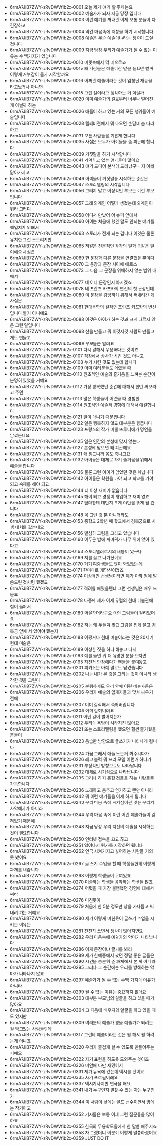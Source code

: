 - 6rmA7JiB7ZWY-zRvDWVfib2c-0001 오늘 제가 얘기 할 주제는요
- 6rmA7JiB7ZWY-zRvDWVfib2c-0002 예술가가 되자 지금 당장 입니다
- 6rmA7JiB7ZWY-zRvDWVfib2c-0003 이런 얘기를 꺼내면 이제 보통 분들이 다 긴장하고
- 6rmA7JiB7ZWY-zRvDWVfib2c-0004 약간 마음속에 저항을 하기 시작합니다
- 6rmA7JiB7ZWY-zRvDWVfib2c-0008 예술은 무슨 예술이냐라는 생각이 드실 겁니다
- 6rmA7JiB7ZWY-zRvDWVfib2c-0009 지금 당장 우리가 예술가가 될 수 없는 이유는 수 백가지가 있습니다
- 6rmA7JiB7ZWY-zRvDWVfib2c-0010 머릿속에서 막 떠오르죠
- 6rmA7JiB7ZWY-zRvDWVfib2c-0015 왜 사람들은 예술이란 말을 들으면 벌써 이렇게 거부감이 들기 시작할까요
- 6rmA7JiB7ZWY-zRvDWVfib2c-0016 어쩌면 예술이라는 것이 엄청난 재능을 타고났거나 아니면
- 6rmA7JiB7ZWY-zRvDWVfib2c-0018 그런 일이라고 생각하는 거 아닐까
- 6rmA7JiB7ZWY-zRvDWVfib2c-0020 이미 예술가의 길로부터 너무나 멀어진 게 아닐까 하는
- 6rmA7JiB7ZWY-zRvDWVfib2c-0026 애들이 하고 있는 거의 모든 행위들이 예술입니다
- 6rmA7JiB7ZWY-zRvDWVfib2c-0028 텔레비젼에서 뭐 나오면 손담비 춤 따라하고
- 6rmA7JiB7ZWY-zRvDWVfib2c-0031 모든 사람들을 괴롭게 합니다
- 6rmA7JiB7ZWY-zRvDWVfib2c-0035 사실은 모두가 아이들을 좀 피곤해 합니다
- 6rmA7JiB7ZWY-zRvDWVfib2c-0039 거짓말을 하기 시작합니다
- 6rmA7JiB7ZWY-zRvDWVfib2c-0041 기억하고 있는 엄마들이 많아요
- 6rmA7JiB7ZWY-zRvDWVfib2c-0043 얘가 드디어 본색이 드러났구나 지 아빠 닮아가지고
- 6rmA7JiB7ZWY-zRvDWVfib2c-0046 아이들이 거짓말을 시작하는 순간은
- 6rmA7JiB7ZWY-zRvDWVfib2c-0047 스토리텔링의 시작입니다
- 6rmA7JiB7ZWY-zRvDWVfib2c-0056 그러지 말고 이상적인 부모는 이런 부모입니다
- 6rmA7JiB7ZWY-zRvDWVfib2c-0057 그래 외계인 어떻게 생겼는데 외계인이 뭐라 그러디
- 6rmA7JiB7ZWY-zRvDWVfib2c-0058 어디서 만났어 어 슈퍼 앞에서
- 6rmA7JiB7ZWY-zRvDWVfib2c-0060 아이는 처음에 했던 말도 안되는 얘기를 책임지기 위해서
- 6rmA7JiB7ZWY-zRvDWVfib2c-0063 스토리가 전개 되는 겁니다 이것은 물론 유치한 그런 스토리지만
- 6rmA7JiB7ZWY-zRvDWVfib2c-0065 저같은 전문적인 작가의 일과 똑같은 일이에요 사실은
- 6rmA7JiB7ZWY-zRvDWVfib2c-0069 한 문장과 다른 문장을 연결했을 뿐이다
- 6rmA7JiB7ZWY-zRvDWVfib2c-0070 그 문장과 문장 사이에 에로스
- 6rmA7JiB7ZWY-zRvDWVfib2c-0073 그 다음 그 문장을 위배하지 않는 범위 내에서
- 6rmA7JiB7ZWY-zRvDWVfib2c-0077 네 어디 문장인지 아시겠죠
- 6rmA7JiB7ZWY-zRvDWVfib2c-0078 네 프란츠 카프카의 변신의 첫 문장인데
- 6rmA7JiB7ZWY-zRvDWVfib2c-0080 이 문장을 감당하기 위해서 써내려간 게 사실은
- 6rmA7JiB7ZWY-zRvDWVfib2c-0081 현대문학의 걸작인 프란츠 카프카의 변신입니다 별거 아니예요
- 6rmA7JiB7ZWY-zRvDWVfib2c-0088 이것은 아이가 하는 것과 크게 다르지 않은 그런 일입니다
- 6rmA7JiB7ZWY-zRvDWVfib2c-0098 산을 만들고 뭐 이것저것 사람도 만들고 개도 만들고
- 6rmA7JiB7ZWY-zRvDWVfib2c-0099 부모들은 말려요
- 6rmA7JiB7ZWY-zRvDWVfib2c-0101 다시 말해서 무용하다는 것이죠
- 6rmA7JiB7ZWY-zRvDWVfib2c-0107 직장에서 상사가 시킨 것도 아니고
- 6rmA7JiB7ZWY-zRvDWVfib2c-0108 누가 시킨 것도 없는데 합니다
- 6rmA7JiB7ZWY-zRvDWVfib2c-0109 아마 여러분들도 어렸을 때
- 6rmA7JiB7ZWY-zRvDWVfib2c-0110 원초적인 예술의 즐거움을 느껴본 순간이 분명히 있었을 거예요
- 6rmA7JiB7ZWY-zRvDWVfib2c-0112 가장 행복했던 순간에 대해서 한번 써보라고 주면
- 6rmA7JiB7ZWY-zRvDWVfib2c-0113 많은 학생들이 어렸을 때 경험한
- 6rmA7JiB7ZWY-zRvDWVfib2c-0114 원초적인 예술적 경험에 대해서 얘길합니다
- 6rmA7JiB7ZWY-zRvDWVfib2c-0121 일이 아니기 때문입니다
- 6rmA7JiB7ZWY-zRvDWVfib2c-0122 일은 행복하지 않죠 대부분은 힘듭니다
- 6rmA7JiB7ZWY-zRvDWVfib2c-0123 프랑스의 작가 미쉘 뜨루니에가 명언을 남겼는데요
- 6rmA7JiB7ZWY-zRvDWVfib2c-0125 일은 인간의 본성에 맞지 않는다
- 6rmA7JiB7ZWY-zRvDWVfib2c-0127 본성에 맞으면 왜 피곤해요
- 6rmA7JiB7ZWY-zRvDWVfib2c-0131 왜 힘드니까 몸도 축나고요
- 6rmA7JiB7ZWY-zRvDWVfib2c-0132 아이들은 대체로 자기 즐거움을 위해서 예술을 합니다
- 6rmA7JiB7ZWY-zRvDWVfib2c-0136 물론 그런 아이가 없었던 것은 아닙니다
- 6rmA7JiB7ZWY-zRvDWVfib2c-0142 아이들은 학원을 가야 되고 학교를 가야 되고 숙제를 해야 되고
- 6rmA7JiB7ZWY-zRvDWVfib2c-0144 더 이상 재미가 없습니다
- 6rmA7JiB7ZWY-zRvDWVfib2c-0145 해야 되고 경쟁이 개입하고 재미 없죠
- 6rmA7JiB7ZWY-zRvDWVfib2c-0147 엄마한테 대단히 크게 야단을 맞게 될 겁니다
- 6rmA7JiB7ZWY-zRvDWVfib2c-0148 꼭 그런 것 뿐 아니더라도
- 6rmA7JiB7ZWY-zRvDWVfib2c-0153 중학교 2학년 때 학교에서 경복궁으로 사생 대회를 갔는데요
- 6rmA7JiB7ZWY-zRvDWVfib2c-0156 열심히 그림을 그리고 있습니다
- 6rmA7JiB7ZWY-zRvDWVfib2c-0160 어두운 밤에 까마귀가 나무 위에 앉아 있다고
- 6rmA7JiB7ZWY-zRvDWVfib2c-0163 스토리텔러로서의 재능이 있구나
- 6rmA7JiB7ZWY-zRvDWVfib2c-0169 저를 끌고 나가셨어요
- 6rmA7JiB7ZWY-zRvDWVfib2c-0170 거기 여중생들도 많이 와있었는데
- 6rmA7JiB7ZWY-zRvDWVfib2c-0171 한마디로 개망신이었죠
- 6rmA7JiB7ZWY-zRvDWVfib2c-0174 이상적인 선생님이라면 제가 아까 첨에 말씀드린 것처럼 했겠죠
- 6rmA7JiB7ZWY-zRvDWVfib2c-0177 격려를 해줬을텐데 그런 선생님은 매우 드물죠
- 6rmA7JiB7ZWY-zRvDWVfib2c-0178 나중에 제가 이제 유럽의 현대 미술관에 철이 들어서
- 6rmA7JiB7ZWY-zRvDWVfib2c-0180 억울하더라구요 이런 그림들이 걸려있어요  
- 6rmA7JiB7ZWY-zRvDWVfib2c-0182 저는 왜 두들겨 맞고 그림을 입에 물고 경복궁 앞에 서 있어야 했는지
- 6rmA7JiB7ZWY-zRvDWVfib2c-0188 어쨌거나 현대 미술이라는 것은 20세기 현대 미술은
- 6rmA7JiB7ZWY-zRvDWVfib2c-0189 이상한 짓을 하나 해놓고 나서
- 6rmA7JiB7ZWY-zRvDWVfib2c-0193 예를 들면 뭐 더 유명한 분을 보자면
- 6rmA7JiB7ZWY-zRvDWVfib2c-0195 자전거 안장에다가 핸들을 붙여놓고
- 6rmA7JiB7ZWY-zRvDWVfib2c-0201 피카소는 아예 말로도 남겼습니다
- 6rmA7JiB7ZWY-zRvDWVfib2c-0202 나는 내가 본 것을 그리는 것이 아니라 생각한 것을 그린다
- 6rmA7JiB7ZWY-zRvDWVfib2c-0205 불행하게도 우리 안에 어린 예술가들은
- 6rmA7JiB7ZWY-zRvDWVfib2c-0206 우리가 예술의 압제자들과 맞서 싸우기 전에
- 6rmA7JiB7ZWY-zRvDWVfib2c-0207 이미 질식해서 죽어버립니다
- 6rmA7JiB7ZWY-zRvDWVfib2c-0208 이미 갇혀버려요
- 6rmA7JiB7ZWY-zRvDWVfib2c-0211 어떤 일이 벌어지는가
- 6rmA7JiB7ZWY-zRvDWVfib2c-0212 우리의 욕망이 사라지진 않아요
- 6rmA7JiB7ZWY-zRvDWVfib2c-0221 또는 스토리텔링을 했으면 훨씬 즐거웠을 분들이
- 6rmA7JiB7ZWY-zRvDWVfib2c-0223 음습한 방향으로 글쓰기가 나타나게 됩니다
- 6rmA7JiB7ZWY-zRvDWVfib2c-0224 가끔 그래서 애들 노는거 봐주시다가
- 6rmA7JiB7ZWY-zRvDWVfib2c-0226 레고 블럭 뭐 프라 모델 이런거 하다가  
- 6rmA7JiB7ZWY-zRvDWVfib2c-0231 부정적인 방향으로도 나타납니다
- 6rmA7JiB7ZWY-zRvDWVfib2c-0232 대체로 시기심으로 나타납니다
- 6rmA7JiB7ZWY-zRvDWVfib2c-0235 그러나 하지 못한 것들을 하는 사람들로 가득합니다
- 6rmA7JiB7ZWY-zRvDWVfib2c-0236 노래하고 춤추고 연기하고 뿐만 아니라
- 6rmA7JiB7ZWY-zRvDWVfib2c-0242 뭐 이런 얘기들을 이제 하게 됩니다
- 6rmA7JiB7ZWY-zRvDWVfib2c-0243 우리 마음 속에 시기심이란 것은 우리가 사악해서가 아니라
- 6rmA7JiB7ZWY-zRvDWVfib2c-0244 우리 마음 속에 이런 어린 예술가들이 갇혀있기 때문에
- 6rmA7JiB7ZWY-zRvDWVfib2c-0248 지금 당장 우리 자신의 예술을 시작하는 것이 필요합니다
- 6rmA7JiB7ZWY-zRvDWVfib2c-0250 인터넷 접속을 끄고 끊고
- 6rmA7JiB7ZWY-zRvDWVfib2c-0251 일어나서 뭔가를 시작하면 됩니다
- 6rmA7JiB7ZWY-zRvDWVfib2c-0262 연극 시켜가지고 싫어하는 사람들 거의 못 봤어요
- 6rmA7JiB7ZWY-zRvDWVfib2c-0267 글 쓰기 수업을 할 때 학생들한테 이렇게 과제를 내줍니다
- 6rmA7JiB7ZWY-zRvDWVfib2c-0268 이렇게 학생들이 모여있죠
- 6rmA7JiB7ZWY-zRvDWVfib2c-0270 미술하는 학생들 음악하는 학생들 많죠
- 6rmA7JiB7ZWY-zRvDWVfib2c-0274 어렸을 때 가장 불행했던 경험에 대해서 써라
- 6rmA7JiB7ZWY-zRvDWVfib2c-0276 미친듯이
- 6rmA7JiB7ZWY-zRvDWVfib2c-0279 처음에 한 5분 정도만 상을 가다듬고 써내려 가는 거예요
- 6rmA7JiB7ZWY-zRvDWVfib2c-0280 제가 이렇게 미친듯이 글쓰기 수업을 시키는 이유는
- 6rmA7JiB7ZWY-zRvDWVfib2c-0281 천천히 쓰면서 생각이 많아지면요
- 6rmA7JiB7ZWY-zRvDWVfib2c-0282 우리 마음속에 예술가의 악마가 나타납니다
- 6rmA7JiB7ZWY-zRvDWVfib2c-0286 이게 문장이냐 글씨를 봐라
- 6rmA7JiB7ZWY-zRvDWVfib2c-0289 제가 한예종에서 봤던 정말 좋은 글들은
- 6rmA7JiB7ZWY-zRvDWVfib2c-0290 시간을 충분히 준 과제에서 본 게 아니라
- 6rmA7JiB7ZWY-zRvDWVfib2c-0295 그러나 그 순간에는 우리를 방해하는 악마가 나타나지 않죠
- 6rmA7JiB7ZWY-zRvDWVfib2c-0297 예술가가 될 수 없는 수백 가지의 이유가 아니라
- 6rmA7JiB7ZWY-zRvDWVfib2c-0299 될 수 없는 이유는 중요하지 않아요
- 6rmA7JiB7ZWY-zRvDWVfib2c-0303 대부분 부모님의 얼굴을 하고 있을 때가 많아요  
- 6rmA7JiB7ZWY-zRvDWVfib2c-0304 그 다음에 배우자의 얼굴을 하고 있을 때도 있지만
- 6rmA7JiB7ZWY-zRvDWVfib2c-0309 여러분의 예술가 행을 예술가가 되려는 걸 막고있는 사람들인데
- 6rmA7JiB7ZWY-zRvDWVfib2c-0317 그런데 예술이라는 것은 뭘 해서 뭘 하려는게 아니죠
- 6rmA7JiB7ZWY-zRvDWVfib2c-0320 우리가 즐겁게 살 수 있도록 만들어주는 거예요
- 6rmA7JiB7ZWY-zRvDWVfib2c-0322 자기 표현을 하도록 도와주는 것이죠
- 6rmA7JiB7ZWY-zRvDWVfib2c-0326 미안해 나만 재밌어서
- 6rmA7JiB7ZWY-zRvDWVfib2c-0331 제가 뉴욕에 갔는데 택시를 탔어요
- 6rmA7JiB7ZWY-zRvDWVfib2c-0335 자기 프로필이래요
- 6rmA7JiB7ZWY-zRvDWVfib2c-0337 택시기사지만 연극을 해요
- 6rmA7JiB7ZWY-zRvDWVfib2c-0341 내가 누구인지 말할 수 있는 자는 누구인가
- 6rmA7JiB7ZWY-zRvDWVfib2c-0344 이 사람이 낮에는 골프 선수이면서 밤에는 작가이고
- 6rmA7JiB7ZWY-zRvDWVfib2c-0352 기자들은 보통 이제 그런 질문들을 많이 하죠
- 6rmA7JiB7ZWY-zRvDWVfib2c-0355 한국의 무용학도들에게 한 말씀 해주시죠
- 6rmA7JiB7ZWY-zRvDWVfib2c-0358 자 그랬더니 이분이 이렇게 말씀하셨어요
- 6rmA7JiB7ZWY-zRvDWVfib2c-0359 JUST DO IT
